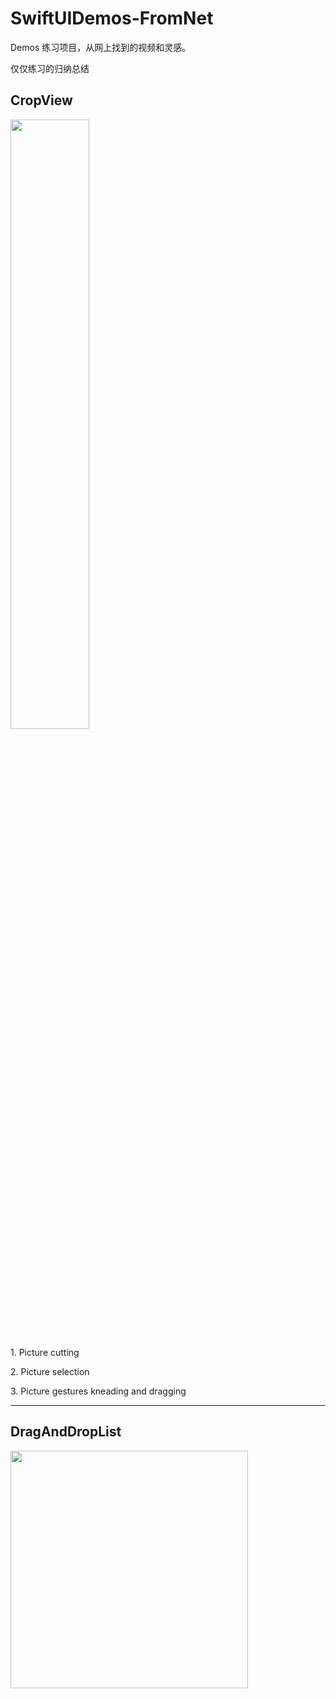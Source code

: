 # SwiftUIDemos-FromNet
Demos
练习项目，从网上找到的视频和灵感。

仅仅练习的归纳总结

## CropView

<img align="center" src="PreView/Preview-crop.gif" width="50%" height="50%">

<p> 1. Picture cutting </p> 
<p> 2. Picture selection </p> 
<p> 3. Picture gestures kneading and dragging </p>


***



## DragAndDropList

<img align="center" src="PreView/PreviewDragAndDropList.gif" width="380">
 

